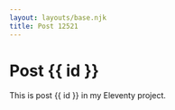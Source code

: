 ```yaml
---
layout: layouts/base.njk
title: Post 12521
---
```


# Post {{ id }}

This is post {{ id }} in my Eleventy project.
